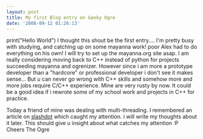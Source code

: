 ```yaml
---
layout: post
title: My first Blog entry on Geeky Ogre
date: '2008-09-12 01:26:13'
---
```


print("Hello World")
I thought this shout be the first entry....
I'm pretty busy with studying, and catching up on some mayanna work! poor Alex had to do everything on his own! I will try to set up the mayanna.org site asap.
I am really considering moving back to C++ instead of python for projects succeeding mayanna and ogrenizer. However since i am more a prototype developer than a "hardcore" or professional developer i don't see it makes sense... But u can never go wrong with C++ skills and somehow more and more jobs require C/C++ experience. Mine are very rusty by now. It could be a good idea if i rewrote some of my school work and projects in C++ for practice.

Today a friend of mine was dealing with multi-threading. I remembered an article on <a href="http://developers.slashdot.org/article.pl?sid=08/09/10/196224">slashdot</a> which caught my attention.
i will write my thoughts about it later. This should give u insight about what catches my attention :P
Cheers
The Ogre